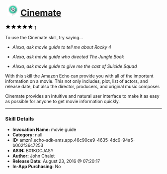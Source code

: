 # &nbsp;<img src="skill_icon" alt="Cinemate icon" width="36"> [Cinemate](http://alexa.amazon.com/#skills/amzn1.echo-sdk-ams.app.46c90ce9-4635-4dc9-94a5-b002f36c7253)
![5 stars](../../images/ic_star_black_18dp_1x.png)![5 stars](../../images/ic_star_black_18dp_1x.png)![5 stars](../../images/ic_star_black_18dp_1x.png)![5 stars](../../images/ic_star_black_18dp_1x.png)![5 stars](../../images/ic_star_black_18dp_1x.png) 1

To use the Cinemate skill, try saying...

* *Alexa, ask movie guide to tell me about Rocky 4*

* *Alexa, ask movie guide who directed The Jungle Book*

* *Alexa, ask movie guide to give me the cast of Suicide Squad*

With this skill the Amazon Echo can provide you with all of the important information on a movie.  This not only includes, plot, list of actors, and release date, but also the director, producers, and original music composer.

Cinemate provides an intuitive and natural user interface to make it as easy as possible for anyone to get movie information quickly.

***

### Skill Details

* **Invocation Name:** movie guide
* **Category:** null
* **ID:** amzn1.echo-sdk-ams.app.46c90ce9-4635-4dc9-94a5-b002f36c7253
* **ASIN:** B01KGCJASY
* **Author:** John Chalet
* **Release Date:** August 23, 2016 @ 07:20:17
* **In-App Purchasing:** No
